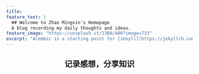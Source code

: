 ```yaml
---
title:
feature_text: |
  ## Welcome to Zhao Mingxin's Homepage
  A blog recording my daily thoughts and ideas.
feature_image: "https://unsplash.it/1300/400?image=733"
excerpt: "Alembic is a starting point for [Jekyll](https://jekyllrb.com/) projects. Rather than starting from scratch, this boilerplate is designed to get the ball rolling immediately. Install it, configure it, tweak it, push it."
---
```

<h2 align="center">
记录感想，分享知识
</h2>